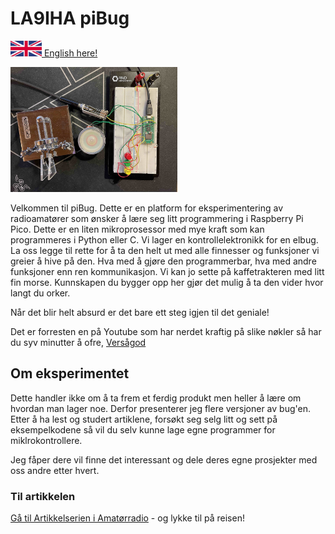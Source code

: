 # LA9IHA piBug
<a href="https://github.com/LA9IHA/piBug/blob/main/READMEen.md"><img height= "25" src="https://raw.githubusercontent.com/LA9IHA/piBug/main/bullen/assets/UK.jpg"> English here!</a>

<img height="200" src="https://raw.githubusercontent.com/LA9IHA/piBug/main/bullen/assets/piBug.jpg">

Velkommen til piBug. Dette er en platform for eksperimentering av radioamatører som ønsker å lære seg litt programmering i Raspberry Pi Pico. Dette er en liten mikroprosessor med mye kraft som kan programmeres i Python eller C. Vi lager en kontrollelektronikk for en elbug. La oss legge til rette for å ta den helt ut med alle finnesser og funksjoner vi greier å hive på den. Hva med å gjøre den programmerbar, hva med andre funksjoner enn ren kommunikasjon. Vi kan jo sette på kaffetrakteren med litt fin morse. Kunnskapen du bygger opp her gjør det mulig å ta den vider hvor langt du orker.

Når det blir helt absurd er det bare ett steg igjen til det geniale!

Det er forresten en på Youtube som har nerdet kraftig på slike nøkler så har du syv minutter å ofre, <a href="https://www.youtube.com/watch?v=uPheyoHmuDA" target="_blank">Versågod</a>

## Om eksperimentet
Dette handler ikke om å ta frem et ferdig produkt men heller å lære om hvordan man lager noe. Derfor presenterer jeg flere versjoner av bug'en. Etter å ha lest og studert artiklene, forsøkt seg selg litt og sett på eksempelkodene så vil du selv kunne lage egne programmer for miklrokontrollere.

Jeg fåper dere vil finne det interessant og dele deres egne prosjekter med oss andre etter hvert.

### Til artikkelen

<a href="https://github.com/LA9IHA/piBug/tree/main/bullen">Gå til Artikkelserien i Amatørradio</a> - og lykke til på reisen!
